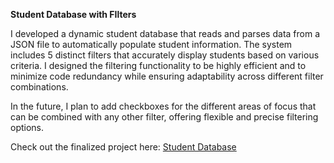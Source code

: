 <b> Student Database with FIlters </b> 

I developed a dynamic student database that reads and parses data from a JSON file to automatically populate student 
information. The system includes 5 distinct filters that accurately display students based on various criteria. 
I designed the filtering functionality to be highly efficient and to minimize code redundancy while 
ensuring adaptability across different filter combinations. 

In the future, I plan to add checkboxes for the different areas of focus that can be combined with any other filter, offering flexible and precise filtering 
options.

Check out the finalized project here: <a href="https://awiekerson.github.io/StudentDatabaseWithTypeScript/">Student Database</a>

